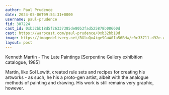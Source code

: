 ```yaml
---
author: Paul Prudence
date: 2024-05-06T09:54:31+0000
username: paul-prudence
fid: 307224
cast_id: 0xb32bb18d5f26337385de80b3fad525878b08660d
cast: https://warpcast.com/paul-prudence/0xb32bb18d
image: https://imagedelivery.net/BXluQx4ige9GuW0Ia56BHw/c0c33711-d92e-4085-2b3b-a2d4f81d3500/original
layout: post
---
```

Kenneth Martin - The Late Paintings [Serpentine Gallery exhibition catalogue, 1985]  
  
Martin, like Sol Lewitt, created rule sets and recipes for creating his artworks - as such, he his a proto-gen artist, albeit with the analogue methods of painting and drawing. His work is still remains very graphic, however.  

<img src='https://imagedelivery.net/BXluQx4ige9GuW0Ia56BHw/c0c33711-d92e-4085-2b3b-a2d4f81d3500/original' alt='' referrerpolicy='no-referrer'/>
<img src='https://imagedelivery.net/BXluQx4ige9GuW0Ia56BHw/d6aef440-64bb-4c42-ba01-412cd08c7100/original' alt='' referrerpolicy='no-referrer'/>